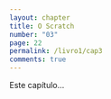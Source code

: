 ```yaml
---
layout: chapter
title: O Scratch
number: "03"
page: 22
permalink: /livro1/cap3
comments: true
---
```

Este capítulo…